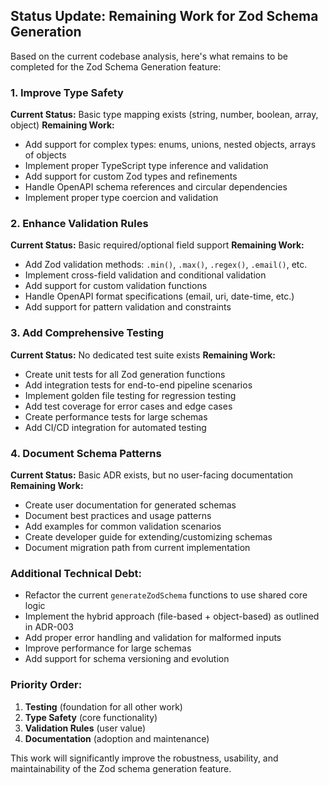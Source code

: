 ## Status Update: Remaining Work for Zod Schema Generation

Based on the current codebase analysis, here's what remains to be completed for the Zod Schema Generation feature:

### 1. Improve Type Safety
**Current Status:** Basic type mapping exists (string, number, boolean, array, object)
**Remaining Work:**
- Add support for complex types: enums, unions, nested objects, arrays of objects
- Implement proper TypeScript type inference and validation
- Add support for custom Zod types and refinements
- Handle OpenAPI schema references and circular dependencies
- Implement proper type coercion and validation

### 2. Enhance Validation Rules
**Current Status:** Basic required/optional field support
**Remaining Work:**
- Add Zod validation methods: `.min()`, `.max()`, `.regex()`, `.email()`, etc.
- Implement cross-field validation and conditional validation
- Add support for custom validation functions
- Handle OpenAPI format specifications (email, uri, date-time, etc.)
- Add support for pattern validation and constraints

### 3. Add Comprehensive Testing
**Current Status:** No dedicated test suite exists
**Remaining Work:**
- Create unit tests for all Zod generation functions
- Add integration tests for end-to-end pipeline scenarios
- Implement golden file testing for regression testing
- Add test coverage for error cases and edge cases
- Create performance tests for large schemas
- Add CI/CD integration for automated testing

### 4. Document Schema Patterns
**Current Status:** Basic ADR exists, but no user-facing documentation
**Remaining Work:**
- Create user documentation for generated schemas
- Document best practices and usage patterns
- Add examples for common validation scenarios
- Create developer guide for extending/customizing schemas
- Document migration path from current implementation

### Additional Technical Debt:
- Refactor the current `generateZodSchema` functions to use shared core logic
- Implement the hybrid approach (file-based + object-based) as outlined in ADR-003
- Add proper error handling and validation for malformed inputs
- Improve performance for large schemas
- Add support for schema versioning and evolution

### Priority Order:
1. **Testing** (foundation for all other work)
2. **Type Safety** (core functionality)
3. **Validation Rules** (user value)
4. **Documentation** (adoption and maintenance)

This work will significantly improve the robustness, usability, and maintainability of the Zod schema generation feature. 